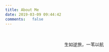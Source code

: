 ```yaml
---
title: About Me
date: 2019-03-09 09:44:42
comments:   false
---
```

<br/>
<br/>
<center>生如逆旅，一苇以航</center>

